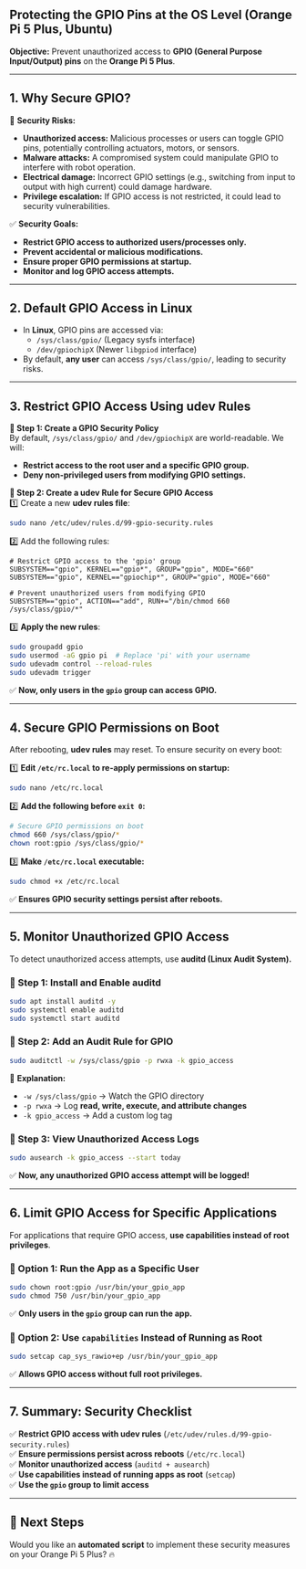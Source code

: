 ## **Protecting the GPIO Pins at the OS Level (Orange Pi 5 Plus, Ubuntu)**  
**Objective:** Prevent unauthorized access to **GPIO (General Purpose Input/Output) pins** on the **Orange Pi 5 Plus**.  

---

## **1. Why Secure GPIO?**
🔴 **Security Risks:**  
- **Unauthorized access:** Malicious processes or users can toggle GPIO pins, potentially controlling actuators, motors, or sensors.  
- **Malware attacks:** A compromised system could manipulate GPIO to interfere with robot operation.  
- **Electrical damage:** Incorrect GPIO settings (e.g., switching from input to output with high current) could damage hardware.  
- **Privilege escalation:** If GPIO access is not restricted, it could lead to security vulnerabilities.  

✅ **Security Goals:**  
- **Restrict GPIO access to authorized users/processes only.**  
- **Prevent accidental or malicious modifications.**  
- **Ensure proper GPIO permissions at startup.**  
- **Monitor and log GPIO access attempts.**  

---

## **2. Default GPIO Access in Linux**
- In **Linux**, GPIO pins are accessed via:  
  - `/sys/class/gpio/` (Legacy sysfs interface)  
  - `/dev/gpiochipX` (Newer `libgpiod` interface)  
- By default, **any user** can access `/sys/class/gpio/`, leading to security risks.  

---

## **3. Restrict GPIO Access Using udev Rules**
**🔹 Step 1: Create a GPIO Security Policy**  
By default, `/sys/class/gpio/` and `/dev/gpiochipX` are world-readable. We will:  
- **Restrict access to the root user and a specific GPIO group.**  
- **Deny non-privileged users from modifying GPIO settings.**  

**🔹 Step 2: Create a udev Rule for Secure GPIO Access**  
1️⃣ Create a new **udev rules file**:  
   ```bash
   sudo nano /etc/udev/rules.d/99-gpio-security.rules
   ```
2️⃣ Add the following rules:  
   ```
   # Restrict GPIO access to the 'gpio' group
   SUBSYSTEM=="gpio", KERNEL=="gpio*", GROUP="gpio", MODE="660"
   SUBSYSTEM=="gpio", KERNEL=="gpiochip*", GROUP="gpio", MODE="660"

   # Prevent unauthorized users from modifying GPIO
   SUBSYSTEM=="gpio", ACTION=="add", RUN+="/bin/chmod 660 /sys/class/gpio/*"
   ```

3️⃣ **Apply the new rules**:  
   ```bash
   sudo groupadd gpio
   sudo usermod -aG gpio pi  # Replace 'pi' with your username
   sudo udevadm control --reload-rules
   sudo udevadm trigger
   ```

✅ **Now, only users in the `gpio` group can access GPIO.**  

---

## **4. Secure GPIO Permissions on Boot**
After rebooting, **udev rules** may reset. To ensure security on every boot:

1️⃣ **Edit `/etc/rc.local` to re-apply permissions on startup:**  
   ```bash
   sudo nano /etc/rc.local
   ```
2️⃣ **Add the following before `exit 0`:**  
   ```bash
   # Secure GPIO permissions on boot
   chmod 660 /sys/class/gpio/*
   chown root:gpio /sys/class/gpio/*
   ```
3️⃣ **Make `/etc/rc.local` executable:**  
   ```bash
   sudo chmod +x /etc/rc.local
   ```

✅ **Ensures GPIO security settings persist after reboots.**  

---

## **5. Monitor Unauthorized GPIO Access**
To detect unauthorized access attempts, use **auditd (Linux Audit System).**  

### **🔹 Step 1: Install and Enable auditd**
```bash
sudo apt install auditd -y
sudo systemctl enable auditd
sudo systemctl start auditd
```

### **🔹 Step 2: Add an Audit Rule for GPIO**
```bash
sudo auditctl -w /sys/class/gpio -p rwxa -k gpio_access
```
📜 **Explanation:**  
- `-w /sys/class/gpio` → Watch the GPIO directory  
- `-p rwxa` → Log **read, write, execute, and attribute changes**  
- `-k gpio_access` → Add a custom log tag  

### **🔹 Step 3: View Unauthorized Access Logs**
```bash
sudo ausearch -k gpio_access --start today
```
✅ **Now, any unauthorized GPIO access attempt will be logged!**  

---

## **6. Limit GPIO Access for Specific Applications**
For applications that require GPIO access, **use capabilities instead of root privileges**.

### **🔹 Option 1: Run the App as a Specific User**
```bash
sudo chown root:gpio /usr/bin/your_gpio_app
sudo chmod 750 /usr/bin/your_gpio_app
```
✅ **Only users in the `gpio` group can run the app.**  

### **🔹 Option 2: Use `capabilities` Instead of Running as Root**
```bash
sudo setcap cap_sys_rawio+ep /usr/bin/your_gpio_app
```
✅ **Allows GPIO access without full root privileges.**  

---

## **7. Summary: Security Checklist**
✅ **Restrict GPIO access with udev rules** (`/etc/udev/rules.d/99-gpio-security.rules`)  
✅ **Ensure permissions persist across reboots** (`/etc/rc.local`)  
✅ **Monitor unauthorized access** (`auditd + ausearch`)  
✅ **Use capabilities instead of running apps as root** (`setcap`)  
✅ **Use the `gpio` group to limit access**  

---

## **🚀 Next Steps**
Would you like an **automated script** to implement these security measures on your Orange Pi 5 Plus? 🔥
